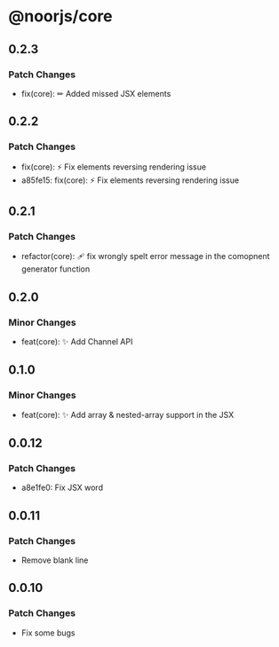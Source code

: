 # @noorjs/core

## 0.2.3

### Patch Changes

- fix(core): ✏ Added missed JSX elements

## 0.2.2

### Patch Changes

- fix(core): ⚡ Fix elements reversing rendering issue
- a85fe15: fix(core): ⚡ Fix elements reversing rendering issue

## 0.2.1

### Patch Changes

- refactor(core): 🩹 fix wrongly spelt error message in the comopnent generator function

## 0.2.0

### Minor Changes

- feat(core): ✨ Add Channel API

## 0.1.0

### Minor Changes

- feat(core): ✨ Add array & nested-array support in the JSX

## 0.0.12

### Patch Changes

- a8e1fe0: Fix JSX word

## 0.0.11

### Patch Changes

- Remove blank line

## 0.0.10

### Patch Changes

- Fix some bugs
